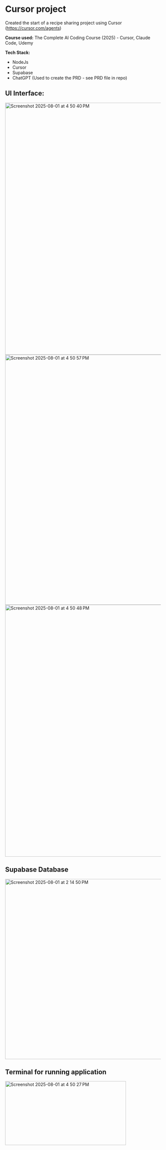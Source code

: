 # Cursor project

Created the start of a recipe sharing project using Cursor (https://cursor.com/agents)

**Course used:** The Complete AI Coding Course (2025) - Cursor, Claude Code, Udemy

**Tech Stack:**
* NodeJs
* Cursor
* Supabase
* ChatGPT (Used to create the PRD - see PRD file in repo)


## UI Interface: 
<img width="1439" height="815" alt="Screenshot 2025-08-01 at 4 50 40 PM" src="https://github.com/user-attachments/assets/46d91543-f8a0-4434-b022-dc0ec824b091" />

<img width="1435" height="809" alt="Screenshot 2025-08-01 at 4 50 57 PM" src="https://github.com/user-attachments/assets/17d05fd8-d8c5-4931-ad76-97dd54a89812" />

<img width="1442" height="815" alt="Screenshot 2025-08-01 at 4 50 48 PM" src="https://github.com/user-attachments/assets/17de1c0f-12bc-4b38-8347-93a90edcec8a" />

## Supabase Database

<img width="541" height="583" alt="Screenshot 2025-08-01 at 2 14 50 PM" src="https://github.com/user-attachments/assets/40ec76cd-9e98-4eba-baa0-3a3f9da48a86" />

## Terminal for running application

<img width="391" height="207" alt="Screenshot 2025-08-01 at 4 50 27 PM" src="https://github.com/user-attachments/assets/63033d8a-a340-4f34-9049-e48a7e4801be" />




